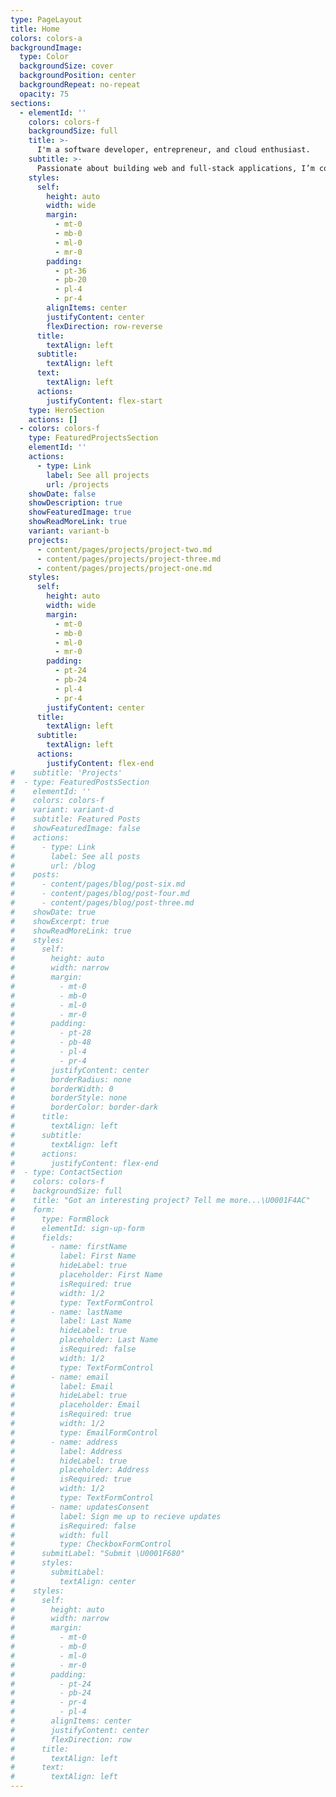 ```yaml
---
type: PageLayout
title: Home
colors: colors-a
backgroundImage:
  type: Color
  backgroundSize: cover
  backgroundPosition: center
  backgroundRepeat: no-repeat
  opacity: 75
sections:
  - elementId: ''
    colors: colors-f
    backgroundSize: full
    title: >-
      I'm a software developer, entrepreneur, and cloud enthusiast.
    subtitle: >-
      Passionate about building web and full-stack applications, I’m constantly expanding my skills—especially in cloud technologies. Check out my experience and projects below!
    styles:
      self:
        height: auto
        width: wide
        margin:
          - mt-0
          - mb-0
          - ml-0
          - mr-0
        padding:
          - pt-36
          - pb-20
          - pl-4
          - pr-4
        alignItems: center
        justifyContent: center
        flexDirection: row-reverse
      title:
        textAlign: left
      subtitle:
        textAlign: left
      text:
        textAlign: left
      actions:
        justifyContent: flex-start
    type: HeroSection
    actions: []
  - colors: colors-f
    type: FeaturedProjectsSection
    elementId: ''
    actions:
      - type: Link
        label: See all projects
        url: /projects
    showDate: false
    showDescription: true
    showFeaturedImage: true
    showReadMoreLink: true
    variant: variant-b
    projects:
      - content/pages/projects/project-two.md
      - content/pages/projects/project-three.md
      - content/pages/projects/project-one.md
    styles:
      self:
        height: auto
        width: wide
        margin:
          - mt-0
          - mb-0
          - ml-0
          - mr-0
        padding:
          - pt-24
          - pb-24
          - pl-4
          - pr-4
        justifyContent: center
      title:
        textAlign: left
      subtitle:
        textAlign: left
      actions:
        justifyContent: flex-end
#    subtitle: 'Projects'
#  - type: FeaturedPostsSection
#    elementId: ''
#    colors: colors-f
#    variant: variant-d
#    subtitle: Featured Posts
#    showFeaturedImage: false
#    actions:
#      - type: Link
#        label: See all posts
#        url: /blog
#    posts:
#      - content/pages/blog/post-six.md
#      - content/pages/blog/post-four.md
#      - content/pages/blog/post-three.md
#    showDate: true
#    showExcerpt: true
#    showReadMoreLink: true
#    styles:
#      self:
#        height: auto
#        width: narrow
#        margin:
#          - mt-0
#          - mb-0
#          - ml-0
#          - mr-0
#        padding:
#          - pt-28
#          - pb-48
#          - pl-4
#          - pr-4
#        justifyContent: center
#        borderRadius: none
#        borderWidth: 0
#        borderStyle: none
#        borderColor: border-dark
#      title:
#        textAlign: left
#      subtitle:
#        textAlign: left
#      actions:
#        justifyContent: flex-end
#  - type: ContactSection
#    colors: colors-f
#    backgroundSize: full
#    title: "Got an interesting project? Tell me more...\U0001F4AC"
#    form:
#      type: FormBlock
#      elementId: sign-up-form
#      fields:
#        - name: firstName
#          label: First Name
#          hideLabel: true
#          placeholder: First Name
#          isRequired: true
#          width: 1/2
#          type: TextFormControl
#        - name: lastName
#          label: Last Name
#          hideLabel: true
#          placeholder: Last Name
#          isRequired: false
#          width: 1/2
#          type: TextFormControl
#        - name: email
#          label: Email
#          hideLabel: true
#          placeholder: Email
#          isRequired: true
#          width: 1/2
#          type: EmailFormControl
#        - name: address
#          label: Address
#          hideLabel: true
#          placeholder: Address
#          isRequired: true
#          width: 1/2
#          type: TextFormControl
#        - name: updatesConsent
#          label: Sign me up to recieve updates
#          isRequired: false
#          width: full
#          type: CheckboxFormControl
#      submitLabel: "Submit \U0001F680"
#      styles:
#        submitLabel:
#          textAlign: center
#    styles:
#      self:
#        height: auto
#        width: narrow
#        margin:
#          - mt-0
#          - mb-0
#          - ml-0
#          - mr-0
#        padding:
#          - pt-24
#          - pb-24
#          - pr-4
#          - pl-4
#        alignItems: center
#        justifyContent: center
#        flexDirection: row
#      title:
#        textAlign: left
#      text:
#        textAlign: left
---
```

